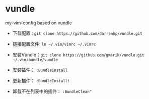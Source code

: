 vundle
======

my-vim-config based on vundle

- 下载配置    : `git clone https://github.com/darrenhp/vundle.git`
- 链接配置文件: `ln ~/.vim/vimrc ~/.vimrc`

- 安装Vundle：`git clone https://github.com/gmarik/vundle.git ~/.vim/bundle/vundle`
- 安装插件： `:BundleInstall`
- 更新插件： `:BundleInstall!`
- 卸载不在列表中的插件： `:BundleClean"`
